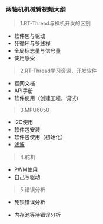 ### 两轴机机械臂视频大纲

>   1.RT-Thread与裸机开发的区别

-   软件包与驱动
-   死循环与多线程
-   全局标志量与信号量
-   使用感受

>   2.RT-Thread学习资源，开发软件

+   官网文档
+   API手册
+   软件使用（创建工程，调试）

>   3.MPU6050

+   I2C使用
+   软件包安装
+   软件包使用（初始化）
+   [滤波](https://blog.csdn.net/m0_51220742/article/details/123713420)

>   4.舵机

+   PWM使用
+   自己写驱动

>   5.错误分析

+   死锁错误分析

+   内存池等待错误分析